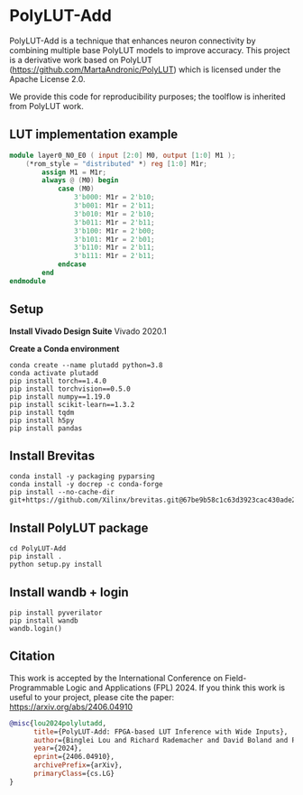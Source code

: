 # PolyLUT-Add
PolyLUT-Add is a technique that enhances neuron connectivity by combining multiple base PolyLUT models to improve accuracy.
This project is a derivative work based on PolyLUT (https://github.com/MartaAndronic/PolyLUT) which is licensed under the Apache License 2.0.

We provide this code for reproducibility purposes; the toolflow is inherited from PolyLUT work.

## LUT implementation example
```verilog
module layer0_N0_E0 ( input [2:0] M0, output [1:0] M1 );
    (*rom_style = "distributed" *) reg [1:0] M1r;
        assign M1 = M1r;
        always @ (M0) begin
            case (M0)
                3'b000: M1r = 2'b10;
                3'b001: M1r = 2'b11;
                3'b010: M1r = 2'b10;
                3'b011: M1r = 2'b11;
                3'b100: M1r = 2'b00;
                3'b101: M1r = 2'b01;
                3'b110: M1r = 2'b11;
                3'b111: M1r = 2'b11;
            endcase
        end
endmodule
```

## Setup
**Install Vivado Design Suite**
Vivado 2020.1

**Create a Conda environment**
```
conda create --name plutadd python=3.8
conda activate plutadd
pip install torch==1.4.0
pip install torchvision==0.5.0
pip install numpy==1.19.0
pip install scikit-learn==1.3.2
pip install tqdm
pip install h5py
pip install pandas
```

## Install Brevitas
```
conda install -y packaging pyparsing
conda install -y docrep -c conda-forge
pip install --no-cache-dir git+https://github.com/Xilinx/brevitas.git@67be9b58c1c63d3923cac430ade2552d0db67ba5
```

## Install PolyLUT package
```
cd PolyLUT-Add
pip install .
python setup.py install
```
## Install wandb + login
```
pip install pyverilator
pip install wandb
wandb.login()
```

## Citation
This work is accepted by the International Conference on Field-Programmable Logic and Applications (FPL) 2024.
If you think this work is useful to your project, please cite the paper: https://arxiv.org/abs/2406.04910
```bibtex
@misc{lou2024polylutadd,
      title={PolyLUT-Add: FPGA-based LUT Inference with Wide Inputs}, 
      author={Binglei Lou and Richard Rademacher and David Boland and Philip H. W. Leong},
      year={2024},
      eprint={2406.04910},
      archivePrefix={arXiv},
      primaryClass={cs.LG}
}
```
